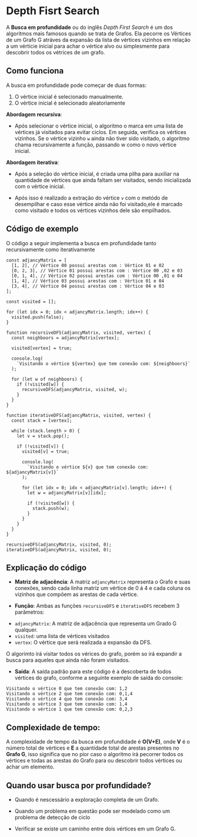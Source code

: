 # Depth Fisrt Search

A **Busca em profundidade** ou do inglês _Depth First Search_ é um dos algoritmos mais famosos quando se trata de Grafos. Ela pecorre os Vértices de um Grafo G atráves da expansão da lista de vértices vizinhos em relação a um vérticie inicial para achar o vértice alvo ou simplesmente para descobrir todos os vétrices de um grafo.

## Como funciona

A busca em profundidade pode começar de duas formas:

1. O vértice inicial é selecionado manualmente.
2. O vértice inicial é selecionado aleatoriamente


 __Abordagem recursiva__: 
 
 - Após selecionar o vértice inicial, o algoritmo o marca em uma lista de vértices já visitados para evitar ciclos. Em seguida, verifica os vértices vizinhos. Se o vértice vizinho ```w``` ainda não tiver sido visitado, o algoritmo chama recursivamente a função, passando w como o novo vértice inicial.

__Abordagem iterativa__:

- Após a seleção do vértice inicial, é criada uma pilha para auxiliar na quantidade de vértices que ainda faltam ser visitados, sendo inicializada com o vértice inicial.

- Após isso é realizado a extração do vértice ```v``` com o metódo de desempilhar e caso esse vértice ainda não foi visitado,ele é marcado como visitado e todos os vértices vizinhos dele são empilhados.

## Código de exemplo
O código a seguir implementa a busca em profundidade tanto recursivamente como iterativamente
```
const adjancyMatrix = [
  [1, 2], // Vértice 00 possui arestas com : Vértice 01 e 02
  [0, 2, 3], // Vértice 01 possui arestas com : Vértice 00 ,02 e 03
  [0, 1, 4], // Vértice 02 possui arestas com : Vértice 00 ,01 e 04
  [1, 4], // Vértice 03 possui arestas com : Vértice 01 e 04
  [3, 4], // Vértice 04 possui arestas com : Vértice 04 e 03
];

const visited = [];

for (let idx = 0; idx < adjancyMatrix.length; idx++) {
  visited.push(false);
}

function recursiveDFS(adjancyMatrix, visited, vertex) {
  const neighboors = adjancyMatrix[vertex];

  visited[vertex] = true;

  console.log(
    `Visitando o vértice ${vertex} que tem conexão com: ${neighboors}`
  );

  for (let w of neighboors) {
    if (!visited[w]) {
      recursiveDFS(adjancyMatrix, visited, w);
    }
  }
}

function iterativeDFS(adjancyMatrix, visited, vertex) {
  const stack = [vertex];

  while (stack.length > 0) {
    let v = stack.pop();

    if (!visited[v]) {
      visited[v] = true;

      console.log(
        `Visitando o vértice ${v} que tem conexão com: ${adjancyMatrix[v]}`
      );

      for (let idx = 0; idx < adjancyMatrix[v].length; idx++) {
        let w = adjancyMatrix[v][idx];

        if (!visited[w]) {
          stack.push(w);
        }
      }
    }
  }
}

recursiveDFS(adjancyMatrix, visited, 0);
iterativeDFS(adjancyMatrix, visited, 0);

```

## Explicação do código

* __Matriz de adjacência__: A matriz ```adjancyMatrix``` representa o Grafo e suas conexões, sendo cada linha matriz um vértice de 0 á 4 e cada coluna os vizinhos que compõem as arestas de cada vértice.

* __Função__: Ambas as funções ```recursiveDFS``` e ```iterativeDFS``` recebem 3 parâmetros:

- ```adjancyMatrix```: A matriz de adjacência que representa um Grado G qualquer.
- ```visited```: uma lista de vértices visitados
- ```vertex```: O vértice que será realizada a expansão da DFS.

O algorimto irá visitar todos os vérices do grafo, porém so irá expandir a busca para aqueles que ainda não foram visitados. 

* __Saída__: A saída padrão para este código é a descoberta de todos vértices do grafo, conforme a seguinte exemplo de saída do console:

```
Visitando o vértice 0 que tem conexão com: 1,2
Visitando o vértice 2 que tem conexão com: 0,1,4
Visitando o vértice 4 que tem conexão com: 3,4
Visitando o vértice 3 que tem conexão com: 1,4
Visitando o vértice 1 que tem conexão com: 0,2,3
````

## Complexidade de tempo:

A complexidade de tempo da busca em profundidade é __O(V+E)__, onde __V__ é o número total de vértices e __E__ a quantidade total de arestas presentes no __Grafo G__, isso significa que no pior caso o algoritmo irá pecorrer todos os vértices e todas as arestas do Grafo para ou descobrir todos vértices ou achar um elemento.

## Quando usar busca por profundidade?

* Quando é nescessário a exploração completa de um Grafo.

* Quando um problema em questão pode ser modelado como um problema de detecção de ciclo

* Verificar se existe um caminho entre dois vértices em um Grafo G.
